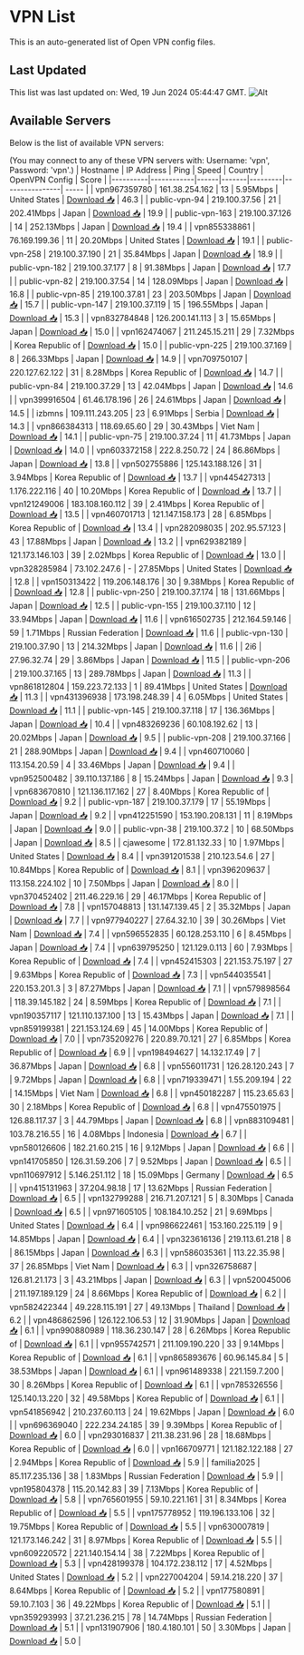 # VPN List

This is an auto-generated list of Open VPN config files.

## Last Updated

This list was last updated on: Wed, 19 Jun 2024 05:44:47 GMT.
![Alt](https://repobeats.axiom.co/api/embed/186b98318ef1479477931607c1ad7d823f12451f.svg "Repobeats analytics image")

## Available Servers

Below is the list of available VPN servers:

(You may connect to any of these VPN servers with: Username: 'vpn', Password: 'vpn'.)
| Hostname | IP Address | Ping | Speed | Country | OpenVPN Config | Score |
|----------|------------|------|-------|---------|----------------| ----- |
| vpn967359780 | 161.38.254.162 | 13 | 5.95Mbps | United States | [Download 📥](./configs/server_0_US.ovpn) | 46.3 |
| public-vpn-94 | 219.100.37.56 | 21 | 202.41Mbps | Japan | [Download 📥](./configs/server_1_JP.ovpn) | 19.9 |
| public-vpn-163 | 219.100.37.126 | 14 | 252.13Mbps | Japan | [Download 📥](./configs/server_2_JP.ovpn) | 19.4 |
| vpn855338861 | 76.169.199.36 | 11 | 20.20Mbps | United States | [Download 📥](./configs/server_3_US.ovpn) | 19.1 |
| public-vpn-258 | 219.100.37.190 | 21 | 35.84Mbps | Japan | [Download 📥](./configs/server_4_JP.ovpn) | 18.9 |
| public-vpn-182 | 219.100.37.177 | 8 | 91.38Mbps | Japan | [Download 📥](./configs/server_5_JP.ovpn) | 17.7 |
| public-vpn-82 | 219.100.37.54 | 14 | 128.09Mbps | Japan | [Download 📥](./configs/server_6_JP.ovpn) | 16.8 |
| public-vpn-85 | 219.100.37.81 | 23 | 203.50Mbps | Japan | [Download 📥](./configs/server_7_JP.ovpn) | 15.7 |
| public-vpn-147 | 219.100.37.119 | 15 | 196.55Mbps | Japan | [Download 📥](./configs/server_8_JP.ovpn) | 15.3 |
| vpn832784848 | 126.200.141.113 | 3 | 15.65Mbps | Japan | [Download 📥](./configs/server_9_JP.ovpn) | 15.0 |
| vpn162474067 | 211.245.15.211 | 29 | 7.32Mbps | Korea Republic of | [Download 📥](./configs/server_10_KR.ovpn) | 15.0 |
| public-vpn-225 | 219.100.37.169 | 8 | 266.33Mbps | Japan | [Download 📥](./configs/server_11_JP.ovpn) | 14.9 |
| vpn709750107 | 220.127.62.122 | 31 | 8.28Mbps | Korea Republic of | [Download 📥](./configs/server_12_KR.ovpn) | 14.7 |
| public-vpn-84 | 219.100.37.29 | 13 | 42.04Mbps | Japan | [Download 📥](./configs/server_13_JP.ovpn) | 14.6 |
| vpn399916504 | 61.46.178.196 | 26 | 24.61Mbps | Japan | [Download 📥](./configs/server_14_JP.ovpn) | 14.5 |
| izbmns | 109.111.243.205 | 23 | 6.91Mbps | Serbia | [Download 📥](./configs/server_15_RS.ovpn) | 14.3 |
| vpn866384313 | 118.69.65.60 | 29 | 30.43Mbps | Viet Nam | [Download 📥](./configs/server_16_VN.ovpn) | 14.1 |
| public-vpn-75 | 219.100.37.24 | 11 | 41.73Mbps | Japan | [Download 📥](./configs/server_17_JP.ovpn) | 14.0 |
| vpn603372158 | 222.8.250.72 | 24 | 86.86Mbps | Japan | [Download 📥](./configs/server_18_JP.ovpn) | 13.8 |
| vpn502755886 | 125.143.188.126 | 31 | 3.94Mbps | Korea Republic of | [Download 📥](./configs/server_19_KR.ovpn) | 13.7 |
| vpn445427313 | 1.176.222.116 | 40 | 10.20Mbps | Korea Republic of | [Download 📥](./configs/server_20_KR.ovpn) | 13.7 |
| vpn121249006 | 183.108.160.112 | 39 | 2.41Mbps | Korea Republic of | [Download 📥](./configs/server_21_KR.ovpn) | 13.5 |
| vpn460701713 | 121.147.158.173 | 28 | 6.85Mbps | Korea Republic of | [Download 📥](./configs/server_22_KR.ovpn) | 13.4 |
| vpn282098035 | 202.95.57.123 | 43 | 17.88Mbps | Japan | [Download 📥](./configs/server_23_JP.ovpn) | 13.2 |
| vpn629382189 | 121.173.146.103 | 39 | 2.02Mbps | Korea Republic of | [Download 📥](./configs/server_24_KR.ovpn) | 13.0 |
| vpn328285984 | 73.102.247.6 | - | 27.85Mbps | United States | [Download 📥](./configs/server_25_US.ovpn) | 12.8 |
| vpn150313422 | 119.206.148.176 | 30 | 9.38Mbps | Korea Republic of | [Download 📥](./configs/server_26_KR.ovpn) | 12.8 |
| public-vpn-250 | 219.100.37.174 | 18 | 131.66Mbps | Japan | [Download 📥](./configs/server_27_JP.ovpn) | 12.5 |
| public-vpn-155 | 219.100.37.110 | 12 | 33.94Mbps | Japan | [Download 📥](./configs/server_28_JP.ovpn) | 11.6 |
| vpn616502735 | 212.164.59.146 | 59 | 1.71Mbps | Russian Federation | [Download 📥](./configs/server_29_RU.ovpn) | 11.6 |
| public-vpn-130 | 219.100.37.90 | 13 | 214.32Mbps | Japan | [Download 📥](./configs/server_30_JP.ovpn) | 11.6 |
| 2i6 | 27.96.32.74 | 29 | 3.86Mbps | Japan | [Download 📥](./configs/server_31_JP.ovpn) | 11.5 |
| public-vpn-206 | 219.100.37.165 | 13 | 289.78Mbps | Japan | [Download 📥](./configs/server_32_JP.ovpn) | 11.3 |
| vpn861812804 | 159.223.72.133 | 1 | 89.41Mbps | United States | [Download 📥](./configs/server_33_US.ovpn) | 11.3 |
| vpn431396938 | 173.198.248.39 | 4 | 6.05Mbps | United States | [Download 📥](./configs/server_34_US.ovpn) | 11.1 |
| public-vpn-145 | 219.100.37.118 | 17 | 136.36Mbps | Japan | [Download 📥](./configs/server_35_JP.ovpn) | 10.4 |
| vpn483269236 | 60.108.192.62 | 13 | 20.02Mbps | Japan | [Download 📥](./configs/server_36_JP.ovpn) | 9.5 |
| public-vpn-208 | 219.100.37.166 | 21 | 288.90Mbps | Japan | [Download 📥](./configs/server_37_JP.ovpn) | 9.4 |
| vpn460710060 | 113.154.20.59 | 4 | 33.46Mbps | Japan | [Download 📥](./configs/server_38_JP.ovpn) | 9.4 |
| vpn952500482 | 39.110.137.186 | 8 | 15.24Mbps | Japan | [Download 📥](./configs/server_39_JP.ovpn) | 9.3 |
| vpn683670810 | 121.136.117.162 | 27 | 8.40Mbps | Korea Republic of | [Download 📥](./configs/server_40_KR.ovpn) | 9.2 |
| public-vpn-187 | 219.100.37.179 | 17 | 55.19Mbps | Japan | [Download 📥](./configs/server_41_JP.ovpn) | 9.2 |
| vpn412251590 | 153.190.208.131 | 11 | 8.19Mbps | Japan | [Download 📥](./configs/server_42_JP.ovpn) | 9.0 |
| public-vpn-38 | 219.100.37.2 | 10 | 68.50Mbps | Japan | [Download 📥](./configs/server_43_JP.ovpn) | 8.5 |
| cjawesome | 172.81.132.33 | 10 | 1.97Mbps | United States | [Download 📥](./configs/server_44_US.ovpn) | 8.4 |
| vpn391201538 | 210.123.54.6 | 27 | 10.84Mbps | Korea Republic of | [Download 📥](./configs/server_45_KR.ovpn) | 8.1 |
| vpn396209637 | 113.158.224.102 | 10 | 7.50Mbps | Japan | [Download 📥](./configs/server_46_JP.ovpn) | 8.0 |
| vpn370452402 | 211.46.229.16 | 29 | 46.17Mbps | Korea Republic of | [Download 📥](./configs/server_47_KR.ovpn) | 7.8 |
| vpn157048813 | 131.147.139.45 | 2 | 35.32Mbps | Japan | [Download 📥](./configs/server_48_JP.ovpn) | 7.7 |
| vpn977940227 | 27.64.32.10 | 39 | 30.26Mbps | Viet Nam | [Download 📥](./configs/server_49_VN.ovpn) | 7.4 |
| vpn596552835 | 60.128.253.110 | 6 | 8.45Mbps | Japan | [Download 📥](./configs/server_50_JP.ovpn) | 7.4 |
| vpn639795250 | 121.129.0.113 | 60 | 7.93Mbps | Korea Republic of | [Download 📥](./configs/server_51_KR.ovpn) | 7.4 |
| vpn452415303 | 221.153.75.197 | 27 | 9.63Mbps | Korea Republic of | [Download 📥](./configs/server_52_KR.ovpn) | 7.3 |
| vpn544035541 | 220.153.201.3 | 3 | 87.27Mbps | Japan | [Download 📥](./configs/server_53_JP.ovpn) | 7.1 |
| vpn579898564 | 118.39.145.182 | 24 | 8.59Mbps | Korea Republic of | [Download 📥](./configs/server_54_KR.ovpn) | 7.1 |
| vpn190357117 | 121.110.137.100 | 13 | 15.43Mbps | Japan | [Download 📥](./configs/server_55_JP.ovpn) | 7.1 |
| vpn859199381 | 221.153.124.69 | 45 | 14.00Mbps | Korea Republic of | [Download 📥](./configs/server_56_KR.ovpn) | 7.0 |
| vpn735209276 | 220.89.70.121 | 27 | 6.85Mbps | Korea Republic of | [Download 📥](./configs/server_57_KR.ovpn) | 6.9 |
| vpn198494627 | 14.132.17.49 | 7 | 36.87Mbps | Japan | [Download 📥](./configs/server_58_JP.ovpn) | 6.8 |
| vpn556011731 | 126.28.120.243 | 7 | 9.72Mbps | Japan | [Download 📥](./configs/server_59_JP.ovpn) | 6.8 |
| vpn719339471 | 1.55.209.194 | 22 | 14.15Mbps | Viet Nam | [Download 📥](./configs/server_60_VN.ovpn) | 6.8 |
| vpn450182287 | 115.23.65.63 | 30 | 2.18Mbps | Korea Republic of | [Download 📥](./configs/server_61_KR.ovpn) | 6.8 |
| vpn475501975 | 126.88.117.37 | 3 | 44.79Mbps | Japan | [Download 📥](./configs/server_62_JP.ovpn) | 6.8 |
| vpn883109481 | 103.78.216.55 | 16 | 4.08Mbps | Indonesia | [Download 📥](./configs/server_63_ID.ovpn) | 6.7 |
| vpn580126606 | 182.21.60.215 | 16 | 9.12Mbps | Japan | [Download 📥](./configs/server_64_JP.ovpn) | 6.6 |
| vpn141705850 | 126.31.59.206 | 7 | 9.52Mbps | Japan | [Download 📥](./configs/server_65_JP.ovpn) | 6.5 |
| vpn110697912 | 5.146.251.112 | 18 | 15.09Mbps | Germany | [Download 📥](./configs/server_66_DE.ovpn) | 6.5 |
| vpn415131963 | 37.204.98.18 | 17 | 13.62Mbps | Russian Federation | [Download 📥](./configs/server_67_RU.ovpn) | 6.5 |
| vpn132799288 | 216.71.207.121 | 5 | 8.30Mbps | Canada | [Download 📥](./configs/server_68_CA.ovpn) | 6.5 |
| vpn971605105 | 108.184.10.252 | 21 | 9.69Mbps | United States | [Download 📥](./configs/server_69_US.ovpn) | 6.4 |
| vpn986622461 | 153.160.225.119 | 9 | 14.85Mbps | Japan | [Download 📥](./configs/server_70_JP.ovpn) | 6.4 |
| vpn323616136 | 219.113.61.218 | 8 | 86.15Mbps | Japan | [Download 📥](./configs/server_71_JP.ovpn) | 6.3 |
| vpn586035361 | 113.22.35.98 | 37 | 26.85Mbps | Viet Nam | [Download 📥](./configs/server_72_VN.ovpn) | 6.3 |
| vpn326758687 | 126.81.21.173 | 3 | 43.21Mbps | Japan | [Download 📥](./configs/server_73_JP.ovpn) | 6.3 |
| vpn520045006 | 211.197.189.129 | 24 | 8.66Mbps | Korea Republic of | [Download 📥](./configs/server_74_KR.ovpn) | 6.2 |
| vpn582422344 | 49.228.115.191 | 27 | 49.13Mbps | Thailand | [Download 📥](./configs/server_75_TH.ovpn) | 6.2 |
| vpn486862596 | 126.122.106.53 | 12 | 31.90Mbps | Japan | [Download 📥](./configs/server_76_JP.ovpn) | 6.1 |
| vpn990880989 | 118.36.230.147 | 28 | 6.26Mbps | Korea Republic of | [Download 📥](./configs/server_77_KR.ovpn) | 6.1 |
| vpn955742571 | 211.109.190.220 | 33 | 9.14Mbps | Korea Republic of | [Download 📥](./configs/server_78_KR.ovpn) | 6.1 |
| vpn865893676 | 60.96.145.84 | 5 | 38.53Mbps | Japan | [Download 📥](./configs/server_79_JP.ovpn) | 6.1 |
| vpn961489338 | 221.159.7.200 | 30 | 8.26Mbps | Korea Republic of | [Download 📥](./configs/server_80_KR.ovpn) | 6.1 |
| vpn785326556 | 125.140.13.220 | 32 | 49.58Mbps | Korea Republic of | [Download 📥](./configs/server_81_KR.ovpn) | 6.1 |
| vpn541856942 | 210.237.60.113 | 24 | 19.62Mbps | Japan | [Download 📥](./configs/server_82_JP.ovpn) | 6.0 |
| vpn696369040 | 222.234.24.185 | 39 | 9.39Mbps | Korea Republic of | [Download 📥](./configs/server_83_KR.ovpn) | 6.0 |
| vpn293016837 | 211.38.231.96 | 28 | 18.68Mbps | Korea Republic of | [Download 📥](./configs/server_84_KR.ovpn) | 6.0 |
| vpn166709771 | 121.182.122.188 | 27 | 2.94Mbps | Korea Republic of | [Download 📥](./configs/server_85_KR.ovpn) | 5.9 |
| familia2025 | 85.117.235.136 | 38 | 1.83Mbps | Russian Federation | [Download 📥](./configs/server_86_RU.ovpn) | 5.9 |
| vpn195804378 | 115.20.142.83 | 39 | 7.13Mbps | Korea Republic of | [Download 📥](./configs/server_87_KR.ovpn) | 5.8 |
| vpn765601955 | 59.10.221.161 | 31 | 8.34Mbps | Korea Republic of | [Download 📥](./configs/server_88_KR.ovpn) | 5.5 |
| vpn175778952 | 119.196.133.106 | 32 | 19.75Mbps | Korea Republic of | [Download 📥](./configs/server_89_KR.ovpn) | 5.5 |
| vpn630007819 | 121.173.146.242 | 31 | 8.97Mbps | Korea Republic of | [Download 📥](./configs/server_90_KR.ovpn) | 5.5 |
| vpn609220572 | 221.140.154.14 | 38 | 7.22Mbps | Korea Republic of | [Download 📥](./configs/server_91_KR.ovpn) | 5.3 |
| vpn428199378 | 104.172.238.112 | 17 | 4.52Mbps | United States | [Download 📥](./configs/server_92_US.ovpn) | 5.2 |
| vpn227004204 | 59.14.218.220 | 37 | 8.64Mbps | Korea Republic of | [Download 📥](./configs/server_93_KR.ovpn) | 5.2 |
| vpn177580891 | 59.10.7.103 | 36 | 49.22Mbps | Korea Republic of | [Download 📥](./configs/server_94_KR.ovpn) | 5.1 |
| vpn359293993 | 37.21.236.215 | 78 | 14.74Mbps | Russian Federation | [Download 📥](./configs/server_95_RU.ovpn) | 5.1 |
| vpn131907906 | 180.4.180.101 | 50 | 3.30Mbps | Japan | [Download 📥](./configs/server_96_JP.ovpn) | 5.0 |
